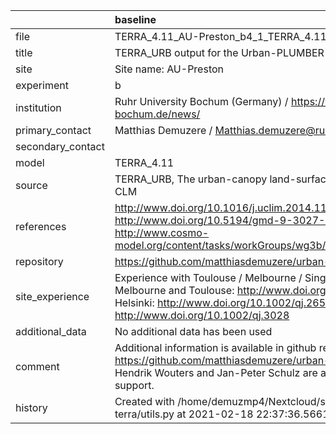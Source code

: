 |                   | baseline                                                                                                                                                                                                                  |
|:------------------|:--------------------------------------------------------------------------------------------------------------------------------------------------------------------------------------------------------------------------|
| file              | TERRA_4.11_AU-Preston_b4_1_TERRA_4.11_AU-Preston_30_b4.nc                                                                                                                                                                 |
| title             | TERRA_URB output for the Urban-PLUMBER project                                                                                                                                                                            |
| site              | Site name: AU-Preston                                                                                                                                                                                                     |
| experiment        | b                                                                                                                                                                                                                         |
| institution       | Ruhr University Bochum (Germany) / https://www.climate.ruhr-uni-bochum.de/news/                                                                                                                                           |
| primary_contact   | Matthias Demuzere / Matthias.demuzere@rub.de                                                                                                                                                                              |
| secondary_contact |                                                                                                                                                                                                                           |
| model             | TERRA_4.11                                                                                                                                                                                                                |
| source            | TERRA_URB, The urban-canopy land-surface scheme of COSMO-CLM                                                                                                                                                              |
| references        | http://www.doi.org/10.1016/j.uclim.2014.11.005 http://www.doi.org/10.5194/gmd-9-3027-2016 http://www.cosmo-model.org/content/tasks/workGroups/wg3b/docs/terra_urb_user.pdf                                                |
| repository        | https://github.com/matthiasdemuzere/urban-plumber-terra-pub                                                                                                                                                               |
| site_experience   | Experience with Toulouse / Melbourne / Singapore / Helsinki: - Melbourne and Toulouse: http://www.doi.org/10.1002/joc.3656 - Helsinki: http://www.doi.org/10.1002/qj.2659 - Singapore: http://www.doi.org/10.1002/qj.3028 |
| additional_data   | No additional data has been used                                                                                                                                                                                          |
| comment           | Additional information is available in github repo: https://github.com/matthiasdemuzere/urban-plumber-terra-pub. Hendrik Wouters and Jan-Peter Schulz are acknowledged for their support.                                 |
| history           | Created with /home/demuzmp4/Nextcloud/scripts/urban-plumber-terra/utils.py at 2021-02-18 22:37:36.566101                                                                                                                  |
